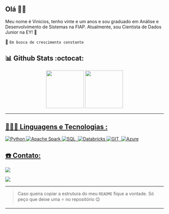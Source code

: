 ## Olá 👋🏽
  
Meu nome é Vinicios, tenho vinte e um anos e sou graduado em Análise e Desenvolvimento de Sistemas na FIAP. Atualmente, sou Cientista de Dados Junior na EY! 💛


:rocket: `Em busca de crescimento constante`

## :bar_chart: Github Stats :octocat:

<div align="center"  style="display: inline_block">

<img  height="120em"  src="https://github-readme-stats.vercel.app/api/top-langs/?username=vvinicios&layout=compact&langs_count=8&theme=tokyonight"/>

<a  href="https://git.io/streak-stats">
<img  height="120em"  src="https://github-readme-streak-stats.herokuapp.com?user=vvinicios&theme=tokyonight"/>
  
</div>

---

## 🧑🏽‍💻 Linguagens e Tecnologias :

![Python](https://img.shields.io/badge/Python-3776AB.svg?style=for-the-badge&logo=python&logoColor=white)
![Apache Spark](https://img.shields.io/badge/Apache%20Spark-E25A1C.svg?style=for-the-badge&logo=apache%20spark&logoColor=white)
![SQL](https://img.shields.io/badge/MySQL-4479A1.svg?style=for-the-badge&logo=MySQL&logoColor=white)&nbsp;
![Databricks](https://img.shields.io/badge/Databricks-FF4D5B.svg?style=for-the-badge&logo=databricks&logoColor=white)
![GIT](https://img.shields.io/badge/Git-F05032.svg?style=for-the-badge&logo=Git&logoColor=white)&nbsp;
![Azure](https://img.shields.io/badge/Microsoft%20Azure-0089D6.svg?style=for-the-badge&logo=microsoft%20azure&logoColor=white)

## :phone: Contato:
 
<div>

<a  href  =  "mailto:viniciosramos0123@hotmail.com"><img  src="https://img.shields.io/badge/Hotmail-0078D4?style=for-the-badge&logo=microsoft-outlook&logoColor=black" target="_blank">

</a>
<a  href="https://www.linkedin.com/in/vinicios-ramos-68393618a"  target="_blank"><img  src="https://img.shields.io/badge/-LinkedIn-%230077B5?style=for-the-badge&logo=linkedin&logoColor=white"  target="_blank">
</a>

</div>

---
> Caso queira copiar a estrutura do meu `README` fique a vontade. Só peço que deixe uma :star: no repositório :wink:
---
